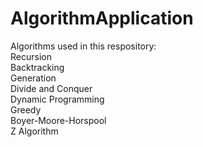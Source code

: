 # AlgorithmApplication
Algorithms used in this respository: <br>
Recursion <br>
Backtracking <br>
Generation <br>
Divide and Conquer <br>
Dynamic Programming <br>
Greedy <br>
Boyer-Moore-Horspool <br>
Z Algorithm <br>
